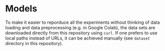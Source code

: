 # Models
To make it easier to reporduce all the experiments without thinking of data loading and data preprocessing (e.g. in Google Colab), the data sets are downloaded directly from this repository using `curl`. If one prefers to use local paths instead of URLs, it can be achieved manually (see `dataset` directory in this repository).
